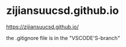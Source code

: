 # zijiansuucsd.github.io  
https://zijiansuucsd.github.io/

the  .gitignore file is in the "VSCODE'S-branch"

